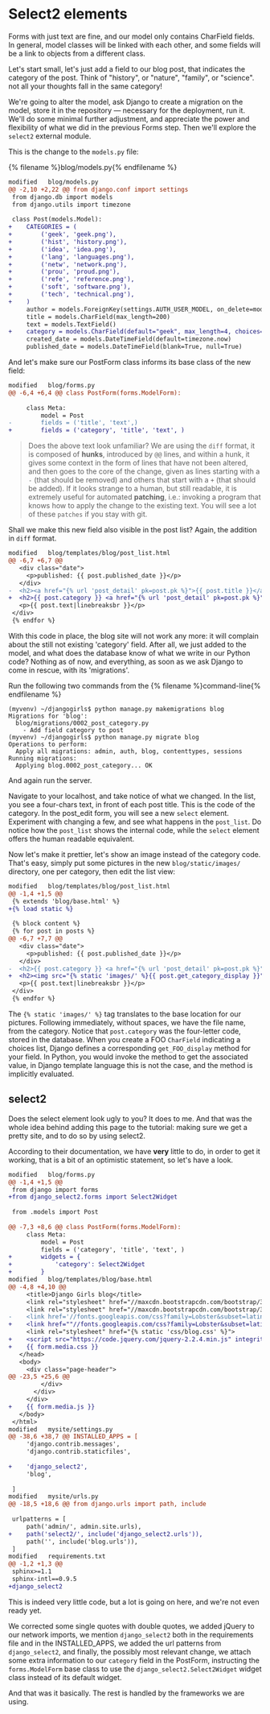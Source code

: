 # Select2 elements

Forms with just text are fine, and our model only contains CharField fields.
In general, model classes will be linked with each other, and some fields
will be a link to objects from a different class.

Let's start small, let's just add a field to our blog post, that indicates
the category of the post.  Think of "history", or "nature", "family", or
"science".  not all your thoughts fall in the same category!

We're going to alter the model, ask Django to create a migration on the
model, store it in the repository — necessary for the deployment, run it.
We'll do some minimal further adjustment, and appreciate the power and
flexibility of what we did in the previous Forms step.  Then we'll explore
the ``select2`` external module.

This is the change to the ``models.py`` file:

{% filename %}blog/models.py{% endfilename %}
```diff
modified   blog/models.py
@@ -2,10 +2,22 @@ from django.conf import settings
 from django.db import models
 from django.utils import timezone
 
 class Post(models.Model):
+    CATEGORIES = (
+        ('geek', 'geek.png'),
+        ('hist', 'history.png'),
+        ('idea', 'idea.png'),
+        ('lang', 'languages.png'),
+        ('netw', 'network.png'),
+        ('prou', 'proud.png'),
+        ('refe', 'reference.png'),
+        ('soft', 'software.png'),
+        ('tech', 'technical.png'),
+    )
     author = models.ForeignKey(settings.AUTH_USER_MODEL, on_delete=models.CASCADE)
     title = models.CharField(max_length=200)
     text = models.TextField()
+    category = models.CharField(default="geek", max_length=4, choices=POST_CATEGORIES)
     created_date = models.DateTimeField(default=timezone.now)
     published_date = models.DateTimeField(blank=True, null=True)
```

And let's make sure our PostForm class informs its base class of the new field:

```diff
modified   blog/forms.py
@@ -6,4 +6,4 @@ class PostForm(forms.ModelForm):
 
     class Meta:
         model = Post
-        fields = ('title', 'text',)
+        fields = ('category', 'title', 'text', )
```

> Does the above text look unfamiliar?  We are using the ``diff`` format, it
> is composed of **hunks**, introduced by ``@@`` lines, and within a hunk,
> it gives some context in the form of lines that have not been altered, and
> then goes to the core of the change, given as lines starting with a ``-``
> (that should be removed) and others that start with a ``+`` (that should
> be added).  If it looks strange to a human, but still readable, it is
> extremely useful for automated **patching**, i.e.: invoking a program that
> knows how to apply the change to the existing text.  You will see a lot of
> these ``patches`` if you stay with git.

Shall we make this new field also visible in the post list?  Again, the
addition in ``diff`` format.

```diff
modified   blog/templates/blog/post_list.html
@@ -6,7 +6,7 @@
   <div class="date">
     <p>published: {{ post.published_date }}</p>
   </div>
-  <h2><a href="{% url 'post_detail' pk=post.pk %}">{{ post.title }}</a></h2>
+  <h2>{{ post.category }} <a href="{% url 'post_detail' pk=post.pk %}">{{ post.title }}</a></h2>
   <p>{{ post.text|linebreaksbr }}</p>
 </div>
 {% endfor %}
```

With this code in place, the blog site will not work any more: it will
complain about the still not existing 'category' field.  After all, we just
added to the model, and what does the database know of what we write in our
Python code?  Nothing as of now, and everything, as soon as we ask Django to
come in rescue, with its 'migrations'.

Run the following two commands from the {% filename %}command-line{% endfilename %}
```
(myvenv) ~/djangogirls$ python manage.py makemigrations blog
Migrations for 'blog':
  blog/migrations/0002_post_category.py
    - Add field category to post
(myvenv) ~/djangogirls$ python manage.py migrate blog
Operations to perform:
  Apply all migrations: admin, auth, blog, contenttypes, sessions
Running migrations:
  Applying blog.0002_post_category... OK
```

And again run the server.

Navigate to your localhost, and take notice of what we changed.  In the
list, you see a four-chars text, in front of each post title.  This is the
code of the category.  In the post_edit form, you will see a new ``select``
element.  Experiment with changing a few, and see what happens in the
``post_list``.  Do notice how the ``post_list`` shows the internal code,
while the ``select`` element offers the human readable equivalent.

Now let's make it prettier, let's show an image instead of the category
code.  That's easy, simply put some pictures in the new
``blog/static/images/`` directory, one per category, then edit the list view:

```diff
modified   blog/templates/blog/post_list.html
@@ -1,4 +1,5 @@
 {% extends 'blog/base.html' %}
+{% load static %}
 
 {% block content %}
 {% for post in posts %}
@@ -6,7 +7,7 @@
   <div class="date">
     <p>published: {{ post.published_date }}</p>
   </div>
-  <h2>{{ post.category }} <a href="{% url 'post_detail' pk=post.pk %}">{{ post.title }}</a></h2>
+  <h2><img src="{% static 'images/' %}{{ post.get_category_display }}"> <a href="{% url 'post_detail' pk=post.pk %}">{{ post.title }}</a></h2>
   <p>{{ post.text|linebreaksbr }}</p>
 </div>
 {% endfor %}
```

The ``{% static 'images/' %}`` tag translates to the base location for our
pictures.  Following immediately, without spaces, we have the file name,
from the category.  Notice that ``post.category`` was the four-letter code,
stored in the database.  When you create a FOO ``CharField`` indicating a
choices list, Django defines a corresponding ``get_FOO_display`` method for
your field.  In Python, you would invoke the method to get the associated
value, in Django template language this is not the case, and the method is
implicitly evaluated.

## select2

Does the select element look ugly to you?  It does to me.  And that was the
whole idea behind adding this page to the tutorial: making sure we get a
pretty site, and to do so by using select2.

According to their documentation, we have **very** little to do, in order to
get it working, that is a bit of an optimistic statement, so let's have a
look.

```diff
modified   blog/forms.py
@@ -1,4 +1,5 @@
 from django import forms
+from django_select2.forms import Select2Widget
 
 from .models import Post
 
@@ -7,3 +8,6 @@ class PostForm(forms.ModelForm):
     class Meta:
         model = Post
         fields = ('category', 'title', 'text', )
+        widgets = {
+            'category': Select2Widget
+        }
modified   blog/templates/blog/base.html
@@ -4,8 +4,10 @@
     <title>Django Girls blog</title>
     <link rel="stylesheet" href="//maxcdn.bootstrapcdn.com/bootstrap/3.2.0/css/bootstrap.min.css">
     <link rel="stylesheet" href="//maxcdn.bootstrapcdn.com/bootstrap/3.2.0/css/bootstrap-theme.min.css">
-    <link href='//fonts.googleapis.com/css?family=Lobster&subset=latin,latin-ext' rel='stylesheet' type='text/css'>
+    <link href=""//fonts.googleapis.com/css?family=Lobster&subset=latin,latin-ext" rel=""stylesheet" type=""text/css">
     <link rel="stylesheet" href="{% static 'css/blog.css' %}">
+    <script src="https://code.jquery.com/jquery-2.2.4.min.js" integrity="sha256-BbhdlvQf/xTY9gja0Dq3HiwQF8LaCRTXxZKRutelT44=" crossorigin="anonymous"></script>
+    {{ form.media.css }}
   </head>
   <body>
     <div class="page-header">
@@ -23,5 +25,6 @@
         </div>
       </div>
     </div>
+    {{ form.media.js }}
   </body>
 </html>
modified   mysite/settings.py
@@ -38,6 +38,7 @@ INSTALLED_APPS = [
     'django.contrib.messages',
     'django.contrib.staticfiles',
 
+    'django_select2',
     'blog',
 
 ]
modified   mysite/urls.py
@@ -18,5 +18,6 @@ from django.urls import path, include
 
 urlpatterns = [
     path('admin/', admin.site.urls),
+    path('select2/', include('django_select2.urls')),
     path('', include('blog.urls')),
 ]
modified   requirements.txt
@@ -1,2 +1,3 @@
 sphinx>=1.1
 sphinx-intl==0.9.5
+django_select2
```

This is indeed very little code, but a lot is going on here, and we're not
even ready yet.

We corrected some single quotes with double quotes, we added jQuery to our
network imports, we mention ``django_select2`` both in the requirements file
and in the INSTALLED_APPS, we added the url patterns from
``django_select2``, and finally, the possibly most relevant change, we
attach some extra information to our ``category`` field in the PostForm,
instructing the ``forms.ModelForm`` base class to use the
``django_select2.Select2Widget`` widget class instead of its default widget.

And that was it basically.  The rest is handled by the frameworks we are
using.
